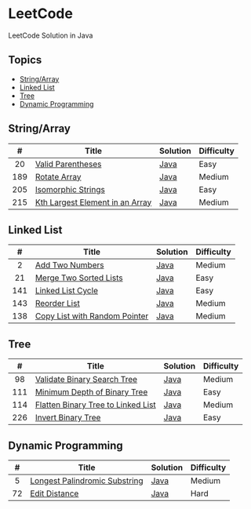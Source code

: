 # LeetCode

LeetCode Solution in Java

## Topics

- [String/Array](#stringarray)
- [Linked List](#linked-list)
- [Tree](#tree)
- [Dynamic Programming](#dynamic-programming)

## String/Array

| # | Title | Solution | Difficulty |
|:-:|-|-|-|
|20|[Valid Parentheses](https://leetcode.com/problems/valid-parentheses/)|[Java](string-array/valid-parentheses/README.md)|Easy|
|189|[Rotate Array](https://leetcode.com/problems/rotate-array/)|[Java](string-array/rotate-array/README.md)|Medium|
|205|[Isomorphic Strings](https://leetcode.com/problems/isomorphic-strings/)|[Java](string-array/isomorphic-strings/README.md)|Easy|
|215|[Kth Largest Element in an Array](https://leetcode.com/problems/kth-largest-element-in-an-array/)|[Java](string-array/kth-largest-element-in-an-array/README.md)|Medium|

## Linked List

| # | Title | Solution | Difficulty |
|:-:|-|-|-|
|2|[Add Two Numbers](https://leetcode.com/problems/add-two-numbers/)|[Java](linked-list/add-two-numbers/README.md)|Medium|
|21|[Merge Two Sorted Lists](https://leetcode.com/problems/merge-two-sorted-lists/)|[Java](linked-list/merge-two-sorted-lists/README.md)|Easy|
|141|[Linked List Cycle](https://leetcode.com/problems/linked-list-cycle/)|[Java](linked-list/linked-list-cycle/README.md)|Easy|
|143|[Reorder List](https://leetcode.com/problems/reorder-list/)|[Java](linked-list/reorder-list/README.md)|Medium|
|138|[Copy List with Random Pointer](https://leetcode.com/problems/copy-list-with-random-pointer/)|[Java](linked-list/copy-list-with-random-pointer/README.md)|Medium|

## Tree

| # | Title | Solution | Difficulty |
|:-:|-|-|-|
|98|[Validate Binary Search Tree](https://leetcode.com/problems/validate-binary-search-tree/)|[Java](tree/invert-binary-tree/README.md)|Medium|
|111|[Minimum Depth of Binary Tree](https://leetcode.com/problems/minimum-depth-of-binary-tree/)|[Java](tree/minimum-depth-of-binary-tree/README.md)|Easy|
|114|[Flatten Binary Tree to Linked List](https://leetcode.com/problems/flatten-binary-tree-to-linked-list/)|[Java](tree/flatten-binary-tree-to-linked-list/README.md)|Medium|
|226|[Invert Binary Tree](https://leetcode.com/problems/invert-binary-tree/)|[Java](tree/invert-binary-tree/README.md)|Easy|

## Dynamic Programming

| # | Title | Solution | Difficulty |
|:-:|-|-|-|
|5|[Longest Palindromic Substring](https://leetcode.com/problems/longest-palindromic-substring/)|[Java](dynamic-programming/longest-palindromic-substring/README.md)|Medium|
|72|[Edit Distance](https://leetcode.com/problems/edit-distance/)|[Java](dynamic-programming/edit-distance/README.md)|Hard|
